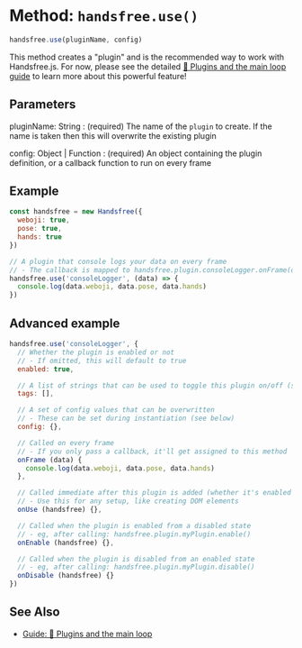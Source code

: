 # Method: `handsfree.use()`

```js
handsfree.use(pluginName, config)
```

This method creates a "plugin" and is the recommended way to work with Handsfree.js. For now, please see the detailed [🔌 Plugins and the main loop guide](/guide/the-loop/) to learn more about this powerful feature!

## Parameters

pluginName: String
: (required) The name of the `plugin` to create. If the name is taken then this will overwrite the existing plugin

config: Object | Function
: (required) An object containing the plugin definition, or a callback function to run on every frame

## Example

```js
const handsfree = new Handsfree({
  weboji: true,
  pose: true,
  hands: true
})

// A plugin that console logs your data on every frame
// - The callback is mapped to handsfree.plugin.consoleLogger.onFrame(data => {})
handsfree.use('consoleLogger', (data) => {
  console.log(data.weboji, data.pose, data.hands)
})
```

## Advanced example

```js
handsfree.use('consoleLogger', {
  // Whether the plugin is enabled or not
  // - If omitted, this will default to true
  enabled: true,

  // A list of strings that can be used to toggle this plugin on/off (see below)
  tags: [],

  // A set of config values that can be overwritten
  // - These can be set during instantiation (see below)
  config: {},

  // Called on every frame
  // - If you only pass a callback, it'll get assigned to this method
  onFrame (data) {
    console.log(data.weboji, data.pose, data.hands)
  },

  // Called immediate after this plugin is added (whether it's enabled or not)
  // - Use this for any setup, like creating DOM elements
  onUse (handsfree) {},

  // Called when the plugin is enabled from a disabled state
  // - eg, after calling: handsfree.plugin.myPlugin.enable()
  onEnable (handsfree) {},

  // Called when the plugin is disabled from an enabled state
  // - eg, after calling: handsfree.plugin.myPlugin.disable()
  onDisable (handsfree) {}
})
```

## See Also

- [Guide: 🔌 Plugins and the main loop](/guide/the-loop/)